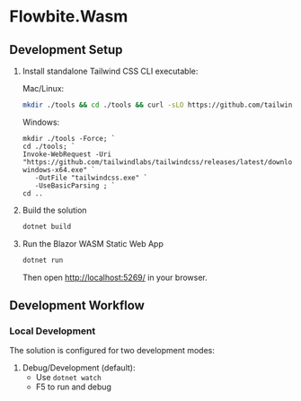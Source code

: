 # Flowbite.Wasm

## Development Setup

1. Install standalone Tailwind CSS CLI executable:

   Mac/Linux:

   ```bash
   mkdir ./tools && cd ./tools && curl -sLO https://github.com/tailwindlabs/tailwindcss/releases/latest/download/tailwindcss-macos-arm64  && chmod +x tailwindcss-macos-arm64 && mv tailwindcss-macos-arm64 tailwindcss
   ```

   Windows:

   ```pwsh
   mkdir ./tools -Force; `
   cd ./tools; `
   Invoke-WebRequest -Uri "https://github.com/tailwindlabs/tailwindcss/releases/latest/download/tailwindcss-windows-x64.exe" `
      -OutFile "tailwindcss.exe" `
      -UseBasicParsing ; `
   cd ..

   ```

1. Build the solution

   ```bash
   dotnet build
   ```

1. Run the Blazor WASM Static Web App

   ```bash
   dotnet run
   ```

   Then open <http://localhost:5269/> in your browser.

## Development Workflow

### Local Development

The solution is configured for two development modes:

1. Debug/Development (default):
   - Use `dotnet watch`
   - F5 to run and debug
